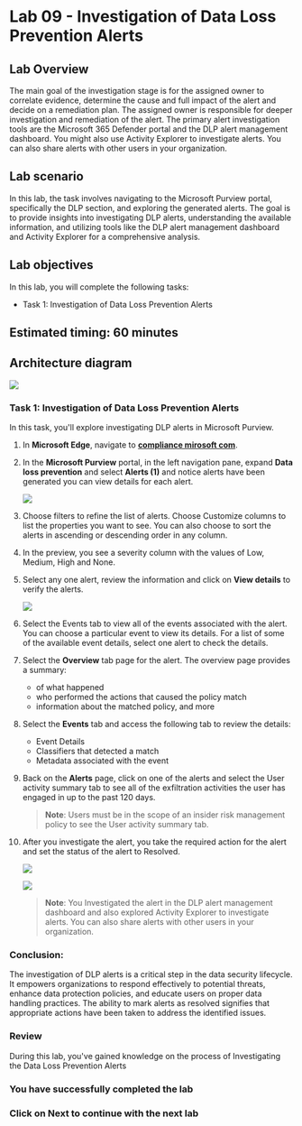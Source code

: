 # Lab 09 - Investigation of  Data Loss Prevention Alerts 

## Lab Overview
The main goal of the investigation stage is for the assigned owner to correlate evidence, determine the cause and full impact of the alert and decide on a remediation plan. The assigned owner is responsible for deeper investigation and remediation of the alert. The primary alert investigation tools are the Microsoft 365 Defender portal and the DLP alert management dashboard. You might also use Activity Explorer to investigate alerts. You can also share alerts with other users in your organization.

## Lab scenario

In this lab, the task involves navigating to the Microsoft Purview portal, specifically the DLP section, and exploring the generated alerts. The goal is to provide insights into investigating DLP alerts, understanding the available information, and utilizing tools like the DLP alert management dashboard and Activity Explorer for a comprehensive analysis.

## Lab objectives

In this lab, you will complete the following tasks:

+ Task 1: Investigation of  Data Loss Prevention Alerts

## Estimated timing: 60 minutes

## Architecture diagram
![](../media/archi-6.png)


### Task 1: Investigation of  Data Loss Prevention Alerts

In this task, you'll explore investigating DLP alerts in Microsoft Purview.

1. In **Microsoft Edge**, navigate to **[compliance mirosoft com](https://compliance.microsoft.com/)**.

1. In the **Microsoft Purview** portal, in the left navigation pane, expand **Data loss prevention** and select **Alerts (1)** and notice alerts have been generated you can view details for each alert.

   ![](../media/cc19.png)

1. Choose filters to refine the list of alerts. Choose Customize columns to list the properties you want to see. You can also choose to sort the alerts in ascending or descending order in any column.

1. In the preview, you see a severity column with the values of Low, Medium, High and None.

1. Select any one alert, review the information and click on **View details** to verify the alerts.

     ![](../media/cc20.png)

1. Select the Events tab to view all of the events associated with the alert. You can choose a particular event to view its details. For a list of some of the available event details, select one alert to check the details.

1. Select the **Overview** tab page for the alert. The overview page provides a summary:

   - of what happened
   - who performed the actions that caused the policy match
   - information about the matched policy, and more

1. Select the **Events** tab and access the following tab to review the details:

   - Event Details
   - Classifiers that detected a match
   - Metadata associated with the event

1. Back on the **Alerts** page, click on one of the alerts and select the User activity summary tab to see all of the exfiltration activities the user has engaged in up to the past 120 days.

   >**Note**: Users must be in the scope of an insider risk management policy to see the User activity summary tab.

1. After you investigate the alert, you take the required action for the alert and set the status of the alert to Resolved.

    ![](../media/lab12-image8.png)

    ![](../media/lab12-image(9).png)

    >**Note**: You Investigated the alert in the DLP alert management dashboard and also explored Activity Explorer to investigate alerts. You can also share alerts with other users in your organization.

### Conclusion:
The investigation of DLP alerts is a critical step in the data security lifecycle. It empowers organizations to respond effectively to potential threats, enhance data protection policies, and educate users on proper data handling practices. The ability to mark alerts as resolved signifies that appropriate actions have been taken to address the identified issues.

### Review
During this lab, you've gained knowledge on the process of Investigating the Data Loss Prevention Alerts

### You have successfully completed the lab

### Click on Next to continue with the next lab
